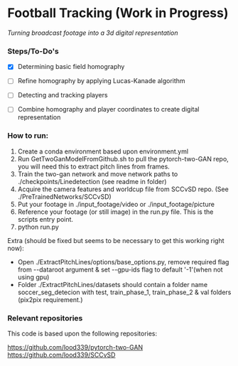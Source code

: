 # Football Tracking (Work in Progress)
*Turning broadcast footage into a 3d digital representation*



### Steps/To-Do's

- [X] Determining basic field homography
- [ ] Refine homography by applying Lucas-Kanade algorithm
- [ ] Detecting and tracking players 
- [ ] Combine homography and player coordinates to create digital representation



### How to run:

1. Create a conda environment based upon environment.yml 
2. Run GetTwoGanModelFromGithub.sh to pull the pytorch-two-GAN repo, you will need this to extract pitch lines from frames.
3. Train the two-gan network and move network paths to ./checkpoints/Linedetection (see readme in folder)
4. Acquire the camera features and worldcup file from SCCvSD repo. (See ./PreTrainedNetworks/SCCvSD)
5. Put your footage in ./input_footage/video or ./input_footage/picture
6. Reference your footage (or still image) in the run.py file. This is the scripts entry point.
7. python run.py


Extra (should be fixed but seems to be necessary to get this working right now):
* Open ./ExtractPitchLines/options/base_options.py, remove required flag from --dataroot argument & set --gpu-ids flag to default '-1'(when not using gpu)
* Folder ./ExtractPitchLines/datasets should contain a folder name soccer_seg_detecion with test, train_phase_1, train_phase_2 & val folders (pix2pix requirement.)


### Relevant repositories

This code is based upon the following repositories:

https://github.com/lood339/pytorch-two-GAN
https://github.com/lood339/SCCvSD



